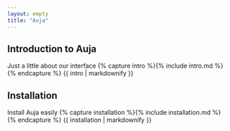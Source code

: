 ```yaml
---
layout: empty
title: "Auja"
---
```


<div class="blog-item bg-white">
	<div class="avatar intro"></div>
	<div class="timeline"></div>
	<h2 class="text-blue uppercase">Introduction to Auja</h2>
	<span class="categories">Just a little about our interface</span>
	{% capture intro %}{% include intro.md %}{% endcapture %}
	{{ intro | markdownify }}
	<div class="devider-line"></div>
</div>

<div class="blog-item bg-white">
	<div class="avatar install"></div>
	<div class="timeline"></div>
	<h2 class="text-blue uppercase">Installation</h2>
	<span class="categories">Install Auja easily</span>
	{% capture installation %}{% include installation.md %}{% endcapture %}
	{{ installation | markdownify }}
	<div class="devider-line"></div>
</div>
